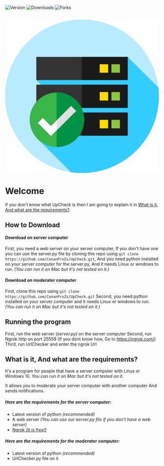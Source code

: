 ![Version](https://img.shields.io/badge/Version-1.0.0-blue) ![Downloads](https://shields.io/github/downloads/ConanProZs/UpCheck/total) ![Forks](https://img.shields.io/github/forks/ConanProZs/UpCheck?style=social)

&nbsp;
![The logo](https://raw.githubusercontent.com/ConanProZs/UpCheck/main/icon.png)

# Welcome
If you don't know what UpCheck is then I am going to explain it in [What is it, And what are the requirements?](#what-is-it-and-what-are-the-requirements).


## How to Download
#### Download on server computer
First, you need a web server on your server computer, If you don't have one you can use the server.py file by
cloning this repo using `git clone https://github.com/ConanProZs/UpCheck.git`,
And you need python installed on your server computer for the server.py, And it needs Linux or windows to run. 
*(You can run it on Mac but it's not tested on it.)*




#### Download on moderater computer
First, clone this repo using `git clone https://github.com/ConanProZs/UpCheck.git`
Second, you need python installed on your server computer and it needs Linux or windows to run. 
*(You can run it on Mac but it's not tested on it.)*


## Running the program
First, run the web server *(server.py)* on the server computer
Second, run Ngrok http on port 25559 (If you dont know how, Go to https://ngrok.com/)
Third, run UrlChecker and enter the ngrok Url


## What is it, And what are the requirements?
It's a program for people that have a server computer with Linux or Windows 10.
*You can run it on Mac but it's not tested on it.*

It allows you to moderate your server computer with another computer
And sends notifications.

##### Here are the requirements for the server computer:
- Latest version of python *(recommended)*
- A web server *(You can use our server.py file if you don't have a web server)*
- [Ngrok *(It is free!)*](https://ngrok.com/)

##### Here are the requirements for the moderater computer:
- Latest version of python *(recommended)*
- UrlChecker.py file on it
